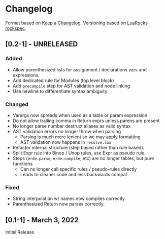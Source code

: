 # Changelog

Format based on [Keep a Changelog](https://keepachangelog.com/en/1.0.0/).
Versioning based on [LuaRocks rockspec](https://github.com/luarocks/luarocks/wiki/Rockspec-format).

## [0.2-1] - UNRELEASED

### Added
- Allow parenthesized lists for assignment / declarations vars and expressions.
- Add dedicated rule for Modules (top level block)
- Add `precompile` step for AST validation and node linking
- Use newline to differentiate syntax ambiguity

### Changed
- Varargs now spreads when used as a table or param expression.
- Do not allow trailing comma in Return exprs unless parens are present
- No longer parse number destruct aliases as valid syntax
- AST validation errors no longer throw when parsing
  - Parsing is much more lenient so we may apply formatting
  - AST validation now happens in `resolve.lua`
- Refactor internal structure (step based rather than rule based).
- Split Expr rule into Binop / Unop rules, use Expr as pseudo rule.
- Steps (`erde.parse`, `erde.compile`, etc) are no longer tables, but pure functions
  - Can no longer call specific rules / pseudo-rules directly
  - Leads to cleaner code and less backwards compat

### Fixed
- String interpolation w/ names now compiles correctly.
- Parenthesized Return now parses correctly.

## [0.1-1] - March 3, 2022

Initial Release
